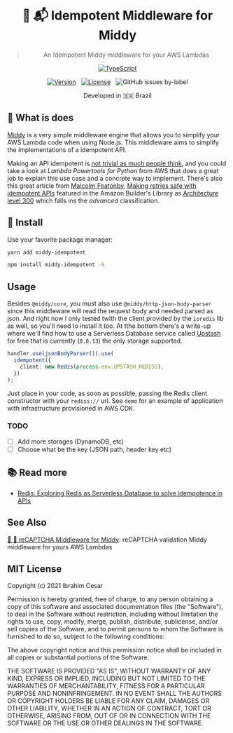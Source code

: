<div align="center">
 
  <h1>🛵 📬  Idempotent Middleware for Middy</h1>
  <blockquote>An Idempotent Middy middleware for your AWS Lambdas</blockquote>

  [![TypeScript](https://badges.frapsoft.com/typescript/code/typescript.svg?v=101)](https://github.com/ellerbrock/typescript-badges/)

  [![Version](https://img.shields.io/npm/v/middy-idempotent?label=latest%20version)](https://www.npmjs.com/package/middy-idempotent
)&nbsp; &nbsp;[![License](https://badgen.net/github/license/ibrahimcesar/middy-idempotent)](./LICENSE)&nbsp; &nbsp;![GitHub issues by-label](https://img.shields.io/github/issues/ibrahimcesar/middy-idempotent/bug)
 

<p>Developed in 🇧🇷 <span role="img" aria-label="Flag for Brazil">Brazil</p>

</div>

## 🛵 What is does

[Middy](https://middy.js.org/) is a very simple middleware engine that allows you to simplify your AWS Lambda code when using Node.js. This middleware aims to simplify the implementations of a idempotent API.

Making an API idempotent is [not trivial as much people think](https://awslabs.github.io/aws-lambda-powertools-python/develop/utilities/idempotency/), and you could take a look at _Lambda Powertools for Python_ from AWS that does a great job to explain this use case and a concrete way to implement. There's also this great article from [Malcolm Featonby](https://twitter.com/mfeatonby), [Making retries safe with idempotent APIs](https://aws.amazon.com/builders-library/making-retries-safe-with-idempotent-APIs/) featured in the Amazon Builder's Library as [Architecture level 300](https://aws.amazon.com/blogs/architecture/category/learning-levels/advanced-300/) which falls ins the _advanced_ classification.

## 🚀 Install

Use your favorite package manager:

```bash
yarn add middy-idempotent
```

```bash
npm install middy-idempotent -S
```

## Usage

Besides `@middy/core`, you must also use `@middy/http-json-body-parser` since this middleware will read the request body and needed parsed as json. And right now I only tested twith the client provided by the `ioredis` lib as well, so you'll need to install it too. At tthe bottom there's a write-up where we'll find how to use a Serverless Database service called [Upstash](https://upstash.com/) for free that is currently (`0.0.13`) the only storage supported.

```ts
handler.use(jsonBodyParser()).use(
  idempotent({
    client: new Redis(process.env.UPSTASH_REDISS),
  })
);
```

Just place in your code, as soon as possible, passing the Redis client constructor with your `rediss://` url. See `demo` for an example of application with infrastructure provisioned in AWS CDK.

### TODO
- [ ] Add more storages (DynamoDB, etc)
- [ ] Choose what be the key (JSON path, header key etc)

## 📚 Read more

- [Redis: Exploring Redis as Serverless Database to solve idempotence in APIs]()

## See Also

[🛵 🔐  reCAPTCHA Middleware for Middy](https://github.com/ibrahimcesar/react-lite-youtube-embed/): reCAPTCHA validation Middy middleware for yours AWS Lambdas


## MIT License

Copyright (c) 2021 Ibrahim Cesar

Permission is hereby granted, free of charge, to any person obtaining a copy
of this software and associated documentation files (the "Software"), to deal
in the Software without restriction, including without limitation the rights
to use, copy, modify, merge, publish, distribute, sublicense, and/or sell
copies of the Software, and to permit persons to whom the Software is
furnished to do so, subject to the following conditions:

The above copyright notice and this permission notice shall be included in all
copies or substantial portions of the Software.

THE SOFTWARE IS PROVIDED "AS IS", WITHOUT WARRANTY OF ANY KIND, EXPRESS OR
IMPLIED, INCLUDING BUT NOT LIMITED TO THE WARRANTIES OF MERCHANTABILITY,
FITNESS FOR A PARTICULAR PURPOSE AND NONINFRINGEMENT. IN NO EVENT SHALL THE
AUTHORS OR COPYRIGHT HOLDERS BE LIABLE FOR ANY CLAIM, DAMAGES OR OTHER
LIABILITY, WHETHER IN AN ACTION OF CONTRACT, TORT OR OTHERWISE, ARISING FROM,
OUT OF OR IN CONNECTION WITH THE SOFTWARE OR THE USE OR OTHER DEALINGS IN THE
SOFTWARE.
